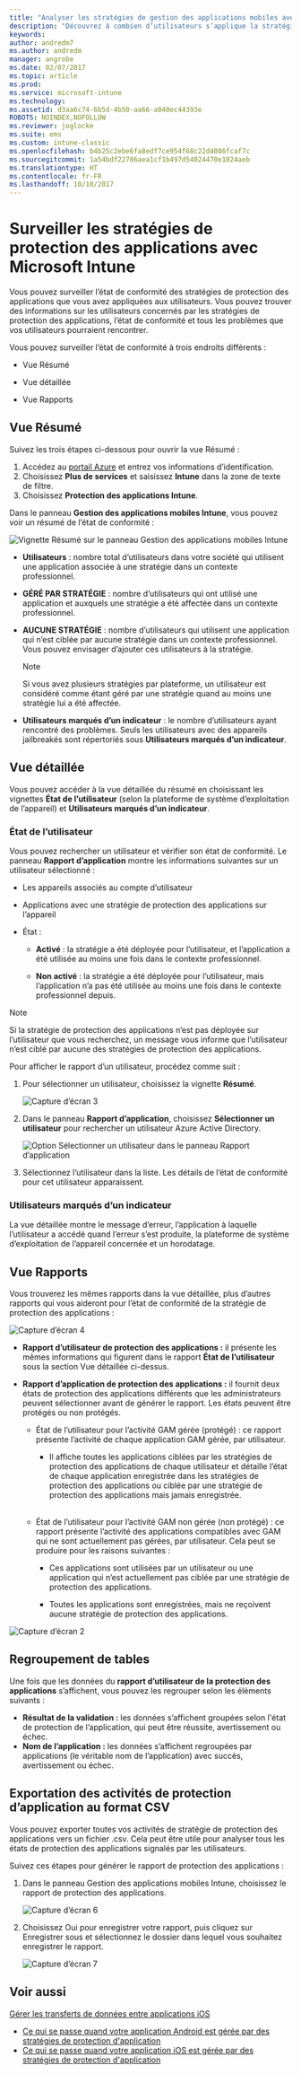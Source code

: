 ```yaml
---
title: "Analyser les stratégies de gestion des applications mobiles avec Microsoft Intune"
description: "Découvrez à combien d’utilisateurs s’applique la stratégie et explorez pour accéder à plus d’informations."
keywords: 
author: andredm7
ms.author: andredm
manager: angrobe
ms.date: 02/07/2017
ms.topic: article
ms.prod: 
ms.service: microsoft-intune
ms.technology: 
ms.assetid: d3aa6c74-6b5d-4b50-aa66-a040ec44393e
ROBOTS: NOINDEX,NOFOLLOW
ms.reviewer: joglocke
ms.suite: ems
ms.custom: intune-classic
ms.openlocfilehash: b4b25c2ebe6fa8edf7ce954f68c22d4086fcaf7c
ms.sourcegitcommit: 1a54bdf22786aea1cf1b497d54024470e1024aeb
ms.translationtype: HT
ms.contentlocale: fr-FR
ms.lasthandoff: 10/10/2017
---
```

# <a name="monitor-app-protection-policies-with-microsoft-intune"></a>Surveiller les stratégies de protection des applications avec Microsoft Intune
Vous pouvez surveiller l’état de conformité des stratégies de protection des applications que vous avez appliquées aux utilisateurs. Vous pouvez trouver des informations sur les utilisateurs concernés par les stratégies de protection des applications, l’état de conformité et tous les problèmes que vos utilisateurs pourraient rencontrer.

Vous pouvez surveiller l’état de conformité à trois endroits différents :

-   Vue Résumé

-   Vue détaillée

-   Vue Rapports

## <a name="summary-view"></a>Vue Résumé

Suivez les trois étapes ci-dessous pour ouvrir la vue Résumé :

1. Accédez au [portail Azure](https://portal.azure.com) et entrez vos informations d’identification.
2. Choisissez **Plus de services** et saisissez **Intune** dans la zone de texte de filtre.
3. Choisissez **Protection des applications Intune**.

Dans le panneau **Gestion des applications mobiles Intune**, vous pouvez voir un résumé de l’état de conformité :

![Vignette Résumé sur le panneau Gestion des applications mobiles Intune](../media/mam-azure-portal-user-status-summary.png)

-   **Utilisateurs** : nombre total d’utilisateurs dans votre société qui utilisent une application associée à une stratégie dans un contexte professionnel.

-   **GÉRÉ PAR STRATÉGIE** : nombre d’utilisateurs qui ont utilisé une application et auxquels une stratégie a été affectée dans un contexte professionnel.

-   **AUCUNE STRATÉGIE** : nombre d’utilisateurs qui utilisent une application qui n’est ciblée par aucune stratégie dans un contexte professionnel. Vous pouvez envisager d’ajouter ces utilisateurs à la stratégie.
    > [!NOTE]
    > Si vous avez plusieurs stratégies par plateforme, un utilisateur est considéré comme étant géré par une stratégie quand au moins une stratégie lui a été affectée.

- **Utilisateurs marqués d’un indicateur** : le nombre d’utilisateurs ayant rencontré des problèmes. Seuls les utilisateurs avec des appareils jailbreakés sont répertoriés sous **Utilisateurs marqués d’un indicateur**.


## <a name="detailed-view"></a>Vue détaillée
Vous pouvez accéder à la vue détaillée du résumé en choisissant les vignettes **État de l’utilisateur** (selon la plateforme de système d’exploitation de l’appareil) et **Utilisateurs marqués d’un indicateur**.

### <a name="user-status"></a>État de l’utilisateur
Vous pouvez rechercher un utilisateur et vérifier son état de conformité. Le panneau **Rapport d’application** montre les informations suivantes sur un utilisateur sélectionné :
- Les appareils associés au compte d’utilisateur

- Applications avec une stratégie de protection des applications sur l’appareil

- État :

  - **Activé** : la stratégie a été déployée pour l’utilisateur, et l’application a été utilisée au moins une fois dans le contexte professionnel.

  - **Non activé** : la stratégie a été déployée pour l’utilisateur, mais l’application n’a pas été utilisée au moins une fois dans le contexte professionnel depuis.

>[!NOTE]
> Si la stratégie de protection des applications n’est pas déployée sur l’utilisateur que vous recherchez, un message vous informe que l’utilisateur n’est ciblé par aucune des stratégies de protection des applications.

Pour afficher le rapport d’un utilisateur, procédez comme suit :

1.  Pour sélectionner un utilisateur, choisissez la vignette **Résumé**.

    ![Capture d’écran 3](../media/MAM-reporting-6.png)

2. Dans le panneau **Rapport d’application**, choisissez **Sélectionner un utilisateur** pour rechercher un utilisateur Azure Active Directory.

    ![Option Sélectionner un utilisateur dans le panneau Rapport d’application](../media/MAM-reporting-2.png)

3. Sélectionnez l’utilisateur dans la liste. Les détails de l’état de conformité pour cet utilisateur apparaissent.

### <a name="flagged-users"></a>Utilisateurs marqués d’un indicateur
La vue détaillée montre le message d’erreur, l’application à laquelle l’utilisateur a accédé quand l’erreur s’est produite, la plateforme de système d’exploitation de l’appareil concernée et un horodatage.

## <a name="reporting-view"></a>Vue Rapports

Vous trouverez les mêmes rapports dans la vue détaillée, plus d’autres rapports qui vous aideront pour l’état de conformité de la stratégie de protection des applications :

![Capture d’écran 4](../media/MAM-reporting-7.png)

-   **Rapport d’utilisateur de protection des applications :** il présente les mêmes informations qui figurent dans le rapport **État de l’utilisateur** sous la section Vue détaillée ci-dessus.

-   **Rapport d’application de protection des applications :** il fournit deux états de protection des applications différents que les administrateurs peuvent sélectionner avant de générer le rapport. Les états peuvent être protégés ou non protégés.

    -   État de l’utilisateur pour l’activité GAM gérée (protégé) : ce rapport présente l’activité de chaque application GAM gérée, par utilisateur.

        -   Il affiche toutes les applications ciblées par les stratégies de protection des applications de chaque utilisateur et détaille l’état de chaque application enregistrée dans les stratégies de protection des applications ou ciblée par une stratégie de protection des applications mais jamais enregistrée.
<br></br>
    -   État de l’utilisateur pour l’activité GAM non gérée (non protégé) : ce rapport présente l’activité des applications compatibles avec GAM qui ne sont actuellement pas gérées, par utilisateur. Cela peut se produire pour les raisons suivantes :

        -   Ces applications sont utilisées par un utilisateur ou une application qui n’est actuellement pas ciblée par une stratégie de protection des applications.

        -   Toutes les applications sont enregistrées, mais ne reçoivent aucune stratégie de protection des applications.

![Capture d’écran 2](../media/MAM-reporting-4.png)

## <a name="table-grouping"></a>Regroupement de tables

Une fois que les données du **rapport d’utilisateur de la protection des applications** s’affichent, vous pouvez les regrouper selon les éléments suivants :

- **Résultat de la validation :** les données s’affichent groupées selon l'état de protection de l’application, qui peut être réussite, avertissement ou échec.
- **Nom de l’application :** les données s’affichent regroupées par applications (le véritable nom de l’application) avec succès, avertissement ou échec.

## <a name="export-app-protection-activities-to-csv"></a>Exportation des activités de protection d’application au format CSV

Vous pouvez exporter toutes vos activités de stratégie de protection des applications vers un fichier .csv. Cela peut être utile pour analyser tous les états de protection des applications signalés par les utilisateurs.

Suivez ces étapes pour générer le rapport de protection des applications :

1. Dans le panneau Gestion des applications mobiles Intune, choisissez le rapport de protection des applications.

    ![Capture d’écran 6](../media/app-protection-report-csv-2.png)

2. Choisissez Oui pour enregistrer votre rapport, puis cliquez sur Enregistrer sous et sélectionnez le dossier dans lequel vous souhaitez enregistrer le rapport.

    ![Capture d’écran 7](../media/app-protection-report-csv-1.png)

## <a name="see-also"></a>Voir aussi
[Gérer les transferts de données entre applications iOS](manage-data-transfer-between-ios-apps-with-microsoft-intune.md)

* [Ce qui se passe quand votre application Android est gérée par des stratégies de protection d'application](/intune/end-user-mam-apps-android)
* [Ce qui se passe quand votre application iOS est gérée par des stratégies de protection d'application](/intune/end-user-mam-apps-ios)
